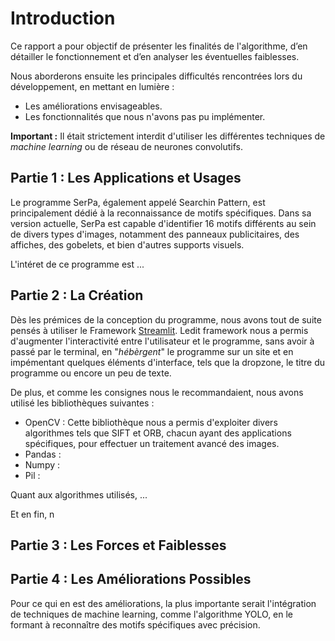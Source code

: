 # Introduction

Ce rapport a pour objectif de présenter les finalités de l'algorithme, d’en détailler le fonctionnement et d’en analyser les éventuelles faiblesses.

Nous aborderons ensuite les principales difficultés rencontrées lors du développement, en mettant en lumière :
- Les améliorations envisageables.
- Les fonctionnalités que nous n'avons pas pu implémenter.

**Important :** Il était strictement interdit d'utiliser les différentes techniques de *machine learning* ou de réseau de neurones convolutifs.

## Partie 1 : Les Applications et Usages

Le programme SerPa, également appelé Searchin Pattern, est principalement dédié à la reconnaissance de motifs spécifiques. Dans sa version actuelle, SerPa est capable d'identifier 16 motifs différents au sein de divers types d'images, notamment des panneaux publicitaires, des affiches, des gobelets, et bien d'autres supports visuels.

L'intéret de ce programme est ...

## Partie 2 : La Création

Dès les prémices de la conception du programme, nous avons tout de suite pensés à utiliser le Framework [Streamlit](https://streamlit.io/). Ledit framework nous a permis d'augmenter l'interactivité entre l'utilisateur et le programme, sans avoir à passé par le terminal, en "*hébèrgent*" le programme sur un site et en impémentant quelques éléments d'interface, tels que la dropzone, le titre du programme ou encore un peu de texte.

De plus, et comme les consignes nous le recommandaient, nous avons utilisé les bibliothèques suivantes :
- OpenCV : Cette bibliothèque nous a permis d'exploiter divers algorithmes tels que SIFT et ORB, chacun ayant des applications spécifiques, pour effectuer un traitement avancé des images.
- Pandas :
- Numpy :
- Pil :

Quant aux algorithmes utilisés, ...

Et en fin, n

## Partie 3 : Les Forces et Faiblesses



## Partie 4 : Les Améliorations Possibles

Pour ce qui en est des améliorations, la plus importante serait l'intégration de techniques de machine learning, comme l'algorithme YOLO, en le formant à reconnaître des motifs spécifiques avec précision.